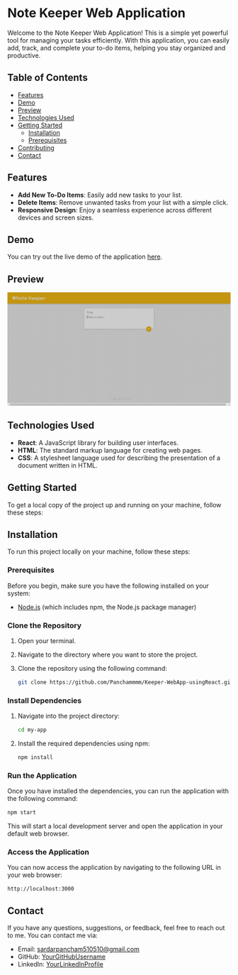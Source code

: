 # Note Keeper Web Application

Welcome to the Note Keeper Web Application! This is a simple yet powerful tool for managing your tasks efficiently. With this application, you can easily add, track, and complete your to-do items, helping you stay organized and productive.

## Table of Contents

- [Features](#features)
- [Demo](#demo)
- [Preview](#preview)
- [Technologies Used](#technologies-used)
- [Getting Started](#getting-started)
  - [Installation](#installation)
  - [Prerequisites](#prerequisites)
- [Contributing](#clone-the-repository)
- [Contact](#contact)

## Features

- **Add New To-Do Items**: Easily add new tasks to your list.
- **Delete Items**: Remove unwanted tasks from your list with a simple click.
- **Responsive Design**: Enjoy a seamless experience across different devices and screen sizes.

## Demo

You can try out the live demo of the application [here](https://noteeskeeper.netlify.app/).

## Preview

![Preview](app-pic.png)

## Technologies Used

- **React**: A JavaScript library for building user interfaces.
- **HTML**: The standard markup language for creating web pages.
- **CSS**: A stylesheet language used for describing the presentation of a document written in HTML.

## Getting Started

To get a local copy of the project up and running on your machine, follow these steps:

## Installation

To run this project locally on your machine, follow these steps:

### Prerequisites

Before you begin, make sure you have the following installed on your system:

- [Node.js](https://nodejs.org/) (which includes npm, the Node.js package manager)

### Clone the Repository

1. Open your terminal.

2. Navigate to the directory where you want to store the project.

3. Clone the repository using the following command:

   ```bash
   git clone https://github.com/Panchammmm/Keeper-WebApp-usingReact.git my-app
   ```

### Install Dependencies

1. Navigate into the project directory:

   ```bash
   cd my-app
   ```

2. Install the required dependencies using npm:

   ```bash
   npm install
   ```

### Run the Application

Once you have installed the dependencies, you can run the application with the following command:

```bash
npm start
```

This will start a local development server and open the application in your default web browser.

### Access the Application

You can now access the application by navigating to the following URL in your web browser:

```
http://localhost:3000
```

## Contact

If you have any questions, suggestions, or feedback, feel free to reach out to me. You can contact me via:

- Email: sardarpancham510510@gmail.com
- GitHub: [YourGitHubUsername](https://github.com/Panchammmm)
- LinkedIn: [YourLinkedInProfile](https://www.linkedin.com/in/pancham-sardar-6a466227b/)
